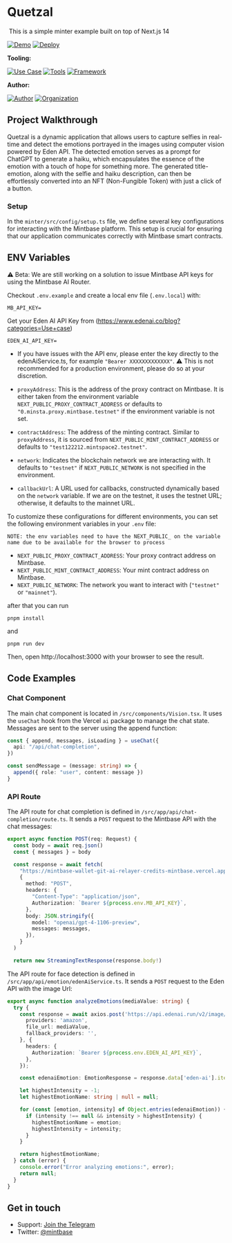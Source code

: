 # Quetzal
<img src="https://i.imgur.com/QDJPsAA.png" alt="cover_image" width="0" />
This is a simple minter example built on top of Next.js 14

[![Demo](https://img.shields.io/badge/Demo-Visit%20Demo-brightgreen)](https://minter.mintbase.xyz/)
[![Deploy](https://img.shields.io/badge/Deploy-on%20Vercel-blue)](https://vercel.com/new/clone?repository-url=https%3A%2F%2Fgithub.com%2FMintbase%2Ftemplates%2Ftree%2Fmain%2Fminter)

**Tooling:**

[![Use Case](https://img.shields.io/badge/Use%20Case-Minter-blue)](#)
[![Tools](https://img.shields.io/badge/Tools-@mintbase.js/sdk%2C@mintbase.js/react%2C@mintbase.js/storage%2CArweave%2CMintbase%20Wallet-blue)](#)
[![Framework](https://img.shields.io/badge/Framework-Next.js%2014-blue)](#)

**Author:**

[![Author](https://img.shields.io/twitter/follow/mintbase?style=social&logo=twitter)](https://twitter.com/mintbase) [![Organization](https://img.shields.io/badge/Mintbase-blue)](https://www.mintbase.xyz)

## Project Walkthrough

Quetzal is a dynamic application that allows users to capture selfies in real-time and detect the emotions portrayed in the images using computer vision powered by Eden API. 
The detected emotion serves as a prompt for ChatGPT to generate a haiku, which encapsulates the essence of the emotion with a touch of hope for something more. The generated title-emotion,
along with the selfie and haiku description, can then be effortlessly converted into an NFT (Non-Fungible Token) with just a click of a button.

### Setup


In the `minter/src/config/setup.ts` file, we define several key configurations for interacting with the Mintbase platform. This setup is crucial for ensuring that our application communicates correctly with Mintbase smart contracts.

## ENV Variables
⚠️ Beta: We are still working on a solution to issue Mintbase API keys for using the Mintbase AI Router.

Checkout `.env.example` and create a local env file (`.env.local`) with:

```
MB_API_KEY=
```

Get your Eden AI API Key from (https://www.edenai.co/blog?categories=Use+case)

```
EDEN_AI_API_KEY=
```
- If you have issues with the API env, please enter the key directly to the edenAiService.ts, for example `"Bearer XXXXXXXXXXXXX"`. ⚠️ This is not recommended for a production environment, please do so at your discretion.

- `proxyAddress`: This is the address of the proxy contract on Mintbase. It is either taken from the environment variable `NEXT_PUBLIC_PROXY_CONTRACT_ADDRESS` or defaults to `"0.minsta.proxy.mintbase.testnet"` if the environment variable is not set.

- `contractAddress`: The address of the minting contract. Similar to `proxyAddress`, it is sourced from `NEXT_PUBLIC_MINT_CONTRACT_ADDRESS` or defaults to `"test122212.mintspace2.testnet"`.

- `network`: Indicates the blockchain network we are interacting with. It defaults to `"testnet"` if `NEXT_PUBLIC_NETWORK` is not specified in the environment.

- `callbackUrl`: A URL used for callbacks, constructed dynamically based on the `network` variable. If we are on the testnet, it uses the testnet URL; otherwise, it defaults to the mainnet URL.


To customize these configurations for different environments, you can set the following environment variables in your `.env` file:

`NOTE: the env variables need to have the NEXT_PUBLIC_ on the variable name due to be available for the browser to process`

- `NEXT_PUBLIC_PROXY_CONTRACT_ADDRESS`: Your proxy contract address on Mintbase.
- `NEXT_PUBLIC_MINT_CONTRACT_ADDRESS`: Your mint contract address on Mintbase.
- `NEXT_PUBLIC_NETWORK`: The network you want to interact with (`"testnet"` or `"mainnet"`).





after that you can run
```
pnpm install
```
and

```
pnpm run dev
```
Then, open http://localhost:3000 with your browser to see the result.

## Code Examples

### Chat Component

The main chat component is located in `/src/components/Vision.tsx`. It uses the `useChat` hook from the Vercel `ai` package to manage the chat state. Messages are sent to the server using the append function:

```ts
const { append, messages, isLoading } = useChat({
  api: "/api/chat-completion",
})

const sendMessage = (message: string) => {
  append({ role: "user", content: message })
}
```

### API Route

The API route for chat completion is defined in `/src/app/api/chat-completion/route.ts`. It sends a `POST` request to the Mintbase API with the chat messages:

```ts
export async function POST(req: Request) {
  const body = await req.json()
  const { messages } = body

  const response = await fetch(
    "https://mintbase-wallet-git-ai-relayer-credits-mintbase.vercel.app/api/ai/v1/router/chat",
    {
      method: "POST",
      headers: {
        "Content-Type": "application/json",
        Authorization: `Bearer ${process.env.MB_API_KEY}`,
      },
      body: JSON.stringify({
        model: "openai/gpt-4-1106-preview",
        messages: messages,
      }),
    }
  )

  return new StreamingTextResponse(response.body!)
```

The API route for face detection is defined in `/src/app/api/emotion/edenAiService.ts`. It sends a `POST` request to the Eden API with the image Url:

```ts
export async function analyzeEmotions(mediaValue: string) {
  try {
    const response = await axios.post('https://api.edenai.run/v2/image/face_detection', {
      providers: 'amazon',
      file_url: mediaValue,
      fallback_providers: '',
    }, {
      headers: {
        Authorization: `Bearer ${process.env.EDEN_AI_API_KEY}`,
      },
    });

    const edenaiEmotion: EmotionResponse = response.data['eden-ai'].items[0].emotions;

    let highestIntensity = -1;
    let highestEmotionName: string | null = null;

    for (const [emotion, intensity] of Object.entries(edenaiEmotion)) {
      if (intensity !== null && intensity > highestIntensity) {
        highestEmotionName = emotion;
        highestIntensity = intensity;
      }
    }

    return highestEmotionName;
  } catch (error) {
    console.error("Error analyzing emotions:", error);
    return null;
  }
}
```

## Get in touch

- Support: [Join the Telegram](https://tg.me/mintdev)
- Twitter: [@mintbase](https://twitter.com/mintbase)

<img src="https://i.imgur.com/SBiSEAB.png" alt="detail_image" width="0" />